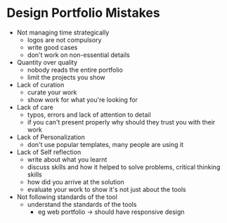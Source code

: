 # Design Portfolio Mistakes

- Not managing time strategically
  - logos are not compulsory
  - write good cases
  - don't work on non-essential details
- Quantity over quality
  - nobody reads the entire portfolio
  - limit the projects you show
- Lack of curation
  - curate your work
  - show work for what you're looking for
- Lack of care
  - typos, errors and lack of attention to detail
  - if you can't present properly why should they trust you with their work
- Lack of Personalization
  - don't use popular templates, many people are using it
- Lack of Self reflection
  - write about what you learnt
  - discuss skills and how it helped to solve problems, critical thinking skills
  - how did you arrive at the solution
  - evaluate your work to show it's not just about the tools
- Not following standards of the tool
  - understand the standards of the tools
    - eg web portfolio -> should have responsive design
